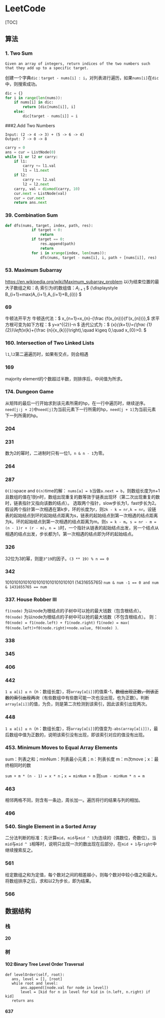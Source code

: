 # LeetCode
[TOC]

## 算法

### 1. Two Sum

```
Given an array of integers, return indices of the two numbers such that they add up to a specific target.
```

创建一个字典`dic：target - nums[i] : i`，对列表进行遍历，如果`nums[i]`在`dic`中，则搜索成功。

```python
dic = {}
for i in range(len(nums)):
	if nums[i] in dic:
		return [dic[nums[i]], i]
	else:
		dic[target - nums[i]] = i
```

###2.Add Two Numbers

```
Input: (2 -> 4 -> 3) + (5 -> 6 -> 4)
Output: 7 -> 0 -> 8
```

```python
carry = 0
ans = cur = ListNode(0)
while l1 or l2 or carry:
	if l1:
    	carry += l1.val
    	l1 = l1.next
	if l2:
    	carry += l2.val
    	l2 = l2.next
	carry, val = divmod(carry, 10)
    cur.next = ListNode(val)
    cur = cur.next
    return ans.next
```

### 39. Combination Sum

```python
def dfs(nums, target, index, path, res):
            if target < 0:
                return
            if target == 0:
                res.append(path)
                return 
            for i in xrange(index, len(nums)):
                dfs(nums, target - nums[i], i, path + [nums[i]], res)
```

### 53. Maximum Subarray
https://en.wikipedia.org/wiki/Maximum_subarray_problem
以i为结束位置的最大子数组之和：$B_{i}$
索引为i的数组值：$A_{i+1}$
$ {\displaystyle B_{i+1}=max(A_{i+1},A_{i+1}+B_{i})} $

### 69
牛顿法开平方
牛顿迭代法：$ x_{n+1}=x_{n}-{\frac {f(x_{n})}{f'(x_{n})}}\,$
求平方根可变为如下方程：$ y=x^{{2}}-n $
迭代公式为：$ {x}_{{k+1}}={\frac  {1}{2}}\left(x_{k}+{\frac  {n}{x_{k}}}\right),\quad k\geq 0,\quad x_{0}>0. $

### 160. Intersection of Two Linked Lists
`l1`,`l2`第二遍遍历时，如果有交点，则会相遇

### 169
majority element的个数超过半数，则排序后，中间值为所求。

### 174. Dungeon Game
从矩阵的最后一行开始求到该元素所需的hp，在一行中遍历时，继续逆序。
`need[j:j + 2]`中`need[j]`为当前元素下一行所需的hp，`need[j + 1]`为当前元素下一列所需的hp。

### 204

### 231
数为2的幂时，二进制时只有一位1，`n & n - 1`为零。

### 264


### 287
`O(1)`space and `O(n)`time的解：
`nums[a] = b`当做`a.next = b`，则数组长度为n+1且数组的值在1到n时，数组出现重复的数等效于链表出现环（第二次出现重复的数时，链表指针又指向该数的结点）。
选取两个指针，slow步长为1，fast步长为2。假设两个指针第一次相遇在第k步，环的长度为r，则`2k - k = nr,k = nr`。设链表的起始结点到环的起始结点距离为s，链表的起始结点到第一次相遇的结点距离为k。环的起始结点到第一次相遇的结点距离为m。则`s = k - m`。`s = nr - m = (n - 1)r + (r - m)`，`n = 1`时，一个指针从链表的起始结点出发，另一个结点从相遇的结点出发，步长都为1，第一次相遇的结点即为环的起始结点。

### 326
32位为3的幂，则是`3^19`的因子。`(3 ** 19) % n == 0`

### 342
1010101010101010101010101010101 (1431655765)
`num & num -1 == 0 and num & 1431655765 == num`

### 337. House Robber III
`f1(node)` 为以node为根结点的子树中可以抢的最大钱数（包含根结点）。
`f0(node)` 为以node为根结点的子树中可以抢的最大钱数（不包含根结点）。
则：
`f0(node) = f1(node.left) + f1(node.right)` 
`f1(node) = max( f0(node.left)+f0(node.right)+node.value, f0(node) )`.

### 338

### 345

### 406

### 442
`1 ≤ a[i] ≤ n`（n：数组长度），将`array[a[i]]`的值乘-1，~~数组出现正数，则该正数的索引出现两次~~（有些数组中有些数可能一次也没出现，也为正数）。判断`array[a[i]]`的值，为负，则是第二次检测到该索引，因此该索引出现两次。

### 448
`1 ≤ a[i] ≤ n`（n：数组长度），将`array[a[i]]`的值变为`-abs(array[a[i]])`，最后数组中值为正数的，说明该索引没有出现，即该索引对应的值没有出现。

### 453. Minimum Moves to Equal Array Elements
sum：列表之和；minNum：列表最小元素；n：列表长度
m：m次move；x：最终相同时的数

`sum + m * (n - 1) = x * n`；`x = minNum + m`
则`sum - minNum * n = m`

### 463
相邻两格不同，则含有一条边，周长加一。遍历将行的结果与列的相加。

### 496

### 540. Single Element in a Sorted Array
二分法判断的标准：先计算`mid`，`mid`与`mid ^ 1`为连续的（偶数位，奇数位）。当`mid`与`mid ^ 1`相等时，说明只出现一次的数出现在后部分，在`mid + 1`与`right`中继续搜索反之。

### 561
给定数组之和为定值，每个数对之间的相差越小，则每个数对中较小值之和最大。将数组排序之后，求和以2为步长，即为结果。

### 566

## 数据结构
### 栈

#### 20

### 树

#### 102:Binary Tree Level Order Traversal

```
def levelOrder(self, root):
   ans, level = [], [root]
   while root and level:
       ans.append([node.val for node in level])
       level = [kid for n in level for kid in (n.left, n.right) if kid]
   return ans
```

#### 637


